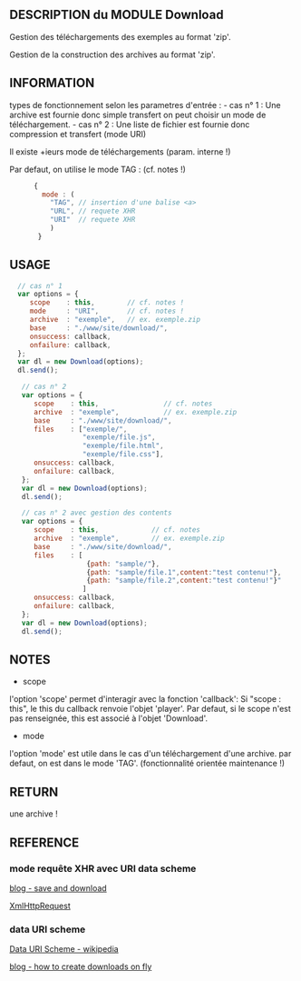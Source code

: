 
## DESCRIPTION du MODULE Download

   Gestion des téléchargements des exemples au format 'zip'.

   Gestion de la construction  des archives au format 'zip'.
   
## INFORMATION

   types de fonctionnement selon les parametres d'entrée :
    - cas n° 1 : Une archive est fournie 
                  donc simple transfert
                  on peut choisir un mode de téléchargement.
    - cas n° 2 : Une liste de fichier est fournie 
                  donc compression et transfert (mode URI)
    
  Il existe +ieurs mode de téléchargements (param. interne !)

  Par defaut, on utilise le mode TAG : (cf. notes !)

```javascript
      {
        mode : (
          "TAG", // insertion d'une balise <a>
          "URL", // requete XHR
          "URI"  // requete XHR
          )
       } 
 ``` 

## USAGE

 ```javascript
   // cas n° 1 
   var options = { 
      scope    : this,        // cf. notes !
      mode     : "URI",       // cf. notes !
      archive  : "exemple",   // ex. exemple.zip
      base     : "./www/site/download/",
      onsuccess: callback,
      onfailure: callback,
   };
   var dl = new Download(options);
   dl.send();
```

```javascript
   // cas n° 2
   var options = {  
      scope    : this,                // cf. notes  
      archive  : "exemple",           // ex. exemple.zip
      base     : "./www/site/download/",
      files    : ["exemple/",
                  "exemple/file.js", 
                  "exemple/file.html",
                  "exemple/file.css"], 
      onsuccess: callback,
      onfailure: callback,
   };
   var dl = new Download(options);
   dl.send();
```
  
```javascript   
   // cas n° 2 avec gestion des contents
   var options = {  
      scope    : this,             // cf. notes  
      archive  : "exemple",        // ex. exemple.zip
      base     : "./www/site/download/",               
      files    : [
                   {path: "sample/"},
                   {path: "sample/file.1",content:"test contenu!"},
                   {path: "sample/file.2",content:"test contenu!"}"
                  ] 
      onsuccess: callback,
      onfailure: callback,
   };
   var dl = new Download(options);
   dl.send();
```
   
## NOTES
 
  - scope

   l'option 'scope' permet d'interagir avec la fonction 'callback':
   Si "scope : this", le this du callback renvoie l'objet 'player'.
   Par defaut, si le scope n'est pas renseignée, this est associé à l'objet 
   'Download'.
   
  - mode

   l'option 'mode' est utile dans le cas d'un téléchargement d'une archive. 
   par defaut, on est dans le mode 'TAG'.
   (fonctionnalité orientée maintenance !)
   
## RETURN
 
  une archive !

## REFERENCE

### mode requête XHR avec URI data scheme

[blog - save and download](http://hackworthy.blogspot.fr/2012/05/savedownload-data-generated-in.html)

[XmlHttpRequest](http://openclassrooms.com/courses/ajax-et-l-echange-de-donnees-en-javascript/l-objet-xmlhttprequest-1)

### data URI scheme

[Data URI Scheme - wikipedia](http://en.wikipedia.org/wiki/Data_URI_scheme)

[blog - how to create downloads on fly](http://webreflection.blogspot.fr/2011/08/html5-how-to-create-downloads-on-fly.html)